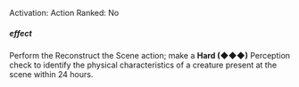 Activation: Action
Ranked: No
##### effect
Perform the Reconstruct the Scene action;
make a **Hard (◆◆◆)** Perception check to
identify the physical characteristics of a creature
present at the scene within 24 hours.